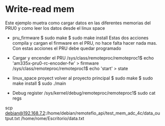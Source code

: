 # Write-read mem
Este ejemplo muetra como cargar datos en las diferentes memorias del PRU0 y como leer los datos 
desde el linux space

- pru_firmware
	$ sudo make
	$ sudo make install
	Estas dos acciones compila y cargan el firmware en el PRU, no hace falta hacer nada mas.
	Con estas acciones el PRU debe quedar programado
- Cargar y encender el PRU
	/sys/class/remoteproc/remoteproc1$ echo 'am335x-pru0-rc-encoder-fw' > firmware
	/sys/class/remoteproc/remoteproc1$ echo 'start' > state

- linux_space proyect
	volver al proyecto principal
	$ sudo make
	$ sudo make install
	$ sudo ./main

- Debug register
	/sys/kernel/debug/remoteproc/remoteproc1$ sudo cat regs


scp debian@192.168.7.2:/home/debian/remotefio_api/test_mem_adc_4c/data_output.txt /home/rome/Escritorio/data.txt
